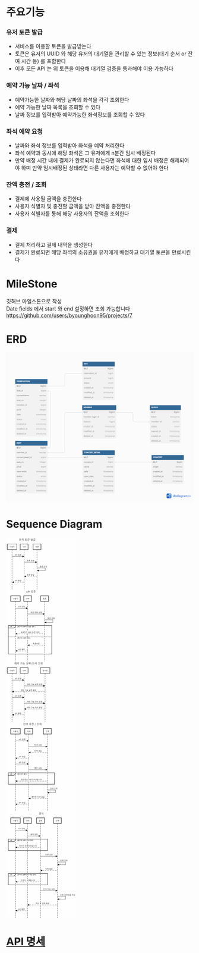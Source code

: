 # 주요기능
### 유저 토큰 발급
- 서비스를 이용할 토큰을 발급받는다
- 토큰은 유저의 UUID 와 해당 유저의 대기열을 관리할 수 있는 정보(대기 순서 or 잔여 시간 등) 를 포함한다
- 이후 모든 API 는 위 토큰을 이용해 대기열 검증을 통과해야 이용 가능하다

### 예약 가능 날짜 / 좌석
- 예약가능한 날짜와 해당 날짜의 좌석을 각각 조회한다
- 예약 가능한 날짜 목록을 조회할 수 있다
- 날짜 정보를 입력받아 예약가능한 좌석정보를 조회할 수 있다

### 좌석 예약 요청
- 날짜와 좌석 정보를 입력받아 좌석을 예약 처리한다
- 좌석 예약과 동시에 해당 좌석은 그 유저에게 n분간 임시 배정된다
- 만약 배정 시간 내에 결제가 완료되지 않는다면 좌석에 대한 임시 배정은 해제되어야 하며 만약 임시배정된 상태라면 다른 사용자는 예약할 수 없어야 한다

### 잔액 충전 / 조회
- 결제에 사용될 금액을 충전한다
- 사용자 식별자 및 충전할 금액을 받아 잔액을 충전한다
- 사용자 식별자를 통해 해당 사용자의 잔액을 조회한다

### 결제
- 결제 처리하고 결제 내역을 생성한다
- 결제가 완료되면 해당 좌석의 소유권을 유저에게 배정하고 대기열 토큰을 만료시킨다

# MileStone
깃허브 마일스톤으로 작성<br>
Date fields 에서 start 와 end 설정하면 조회 가능합니다<br>
https://github.com/users/byounghoon95/projects/7

# ERD
![ERDv1.png](src%2Fmain%2Fresources%2Fdocs%2FERDv1.png)

# Sequence Diagram
![sequence-diagram.jpg](src%2Fmain%2Fresources%2Fdocs%2Fsequence-diagram.jpg)

# [API 명세](https://github.com/byounghoon95/concert-ticketing/tree/master/src/main/resources/docs/api-docs.md)